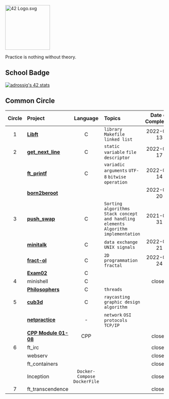 <p><img src="https://upload.wikimedia.org/wikipedia/commons/8/8d/42_Logo.svg" alt="42 Logo.svg" width="142"></p> 

Practice is nothing without theory.

## School Badge
[![adrossig's 42 stats](https://badge42.herokuapp.com/api/stats/arossign)](https://github.com/adrossig/badge42)

## Common Circle
| Circle | Project | Language | Topics | Date of Completion | Result |
|:---:|:---|:---:|:---|:---:|:---:|
| 1 | [**Libft**](./mandatory/1_libft) | C | `library` `Makefile` `linked list` | 2022-01-13 | 125 | 
| 2 | [**get_next_line**](./mandatory/2_get_next_line) | C | `static variable` `file descriptor` | 2022-01-17 | 125 |
|   | [**ft_printf**](./mandatory/2_ft_printf) | C | `variadic arguments` `UTF-8` `bitwise operation` | 2022-01-14 | 115 |
|   | [**born2beroot**](./mandatory/2_born2beroot) |  |  | 2022-01-20 | 121 |
| 3 | [**push_swap**](./mandatory/3_push_swap) | C | `Sorting algorithms` `Stack concept and handling elements` `Algorithm implementation` | 2021-05-31 | 123 |
|   | [**minitalk**](./mandatory/3_minitalk) | C | `data exchange` `UNIX signals` | 2022-01-21 | 125 |
|   | [**fract-ol**](./mandatory/3_fract-ol) | C | `2D programmation` `fractal` | 2022-01-24 | 125 |
|   | [**Exam02**]() | C |  |  | open |
| 4 | minishell | C |  | closed |
|   | [**Philosophers**](./mandatory/4_philosophers/) | C | `threads` |  | open |
| 5 | [**cub3d**](./mandatory/5_cub3d) | C | `raycasting` `graphic design` `algorithm` |  | closed |
|   | [**netpractice**]() | - | `network` `OSI protocols` `TCP/IP` |  | closed |
|   | [**CPP Module 01-08**](./mandatory/5_CPP_01_08/) | CPP |  | closed |
| 6 | ft_irc |  |  | closed |
|   | webserv |  |  | closed |
|   | ft_containers |  |  | closed |
|   | Inception | `Docker-Compose` `DockerFile `|  | closed |
| 7 | ft_transcendence |  |  | closed |